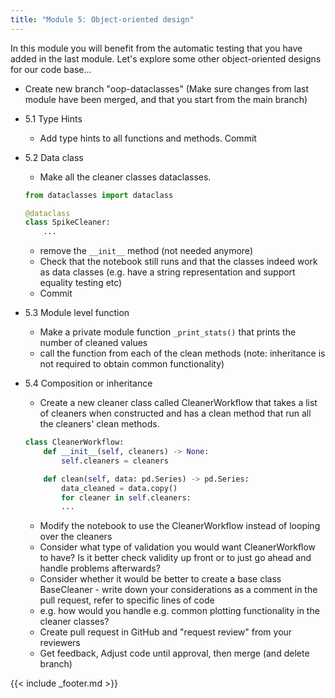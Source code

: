 ```yaml
---
title: "Module 5: Object-oriented design"
---
```


In this module you will benefit from the automatic testing that you have added in the last module. Let's explore some other object-oriented designs for our code base... 

- Create new branch "oop-dataclasses" (Make sure changes from last module have been merged, and that you start from the main branch)
- 5.1 Type Hints
    - Add type hints to all functions and methods. Commit
- 5.2 Data class
    - Make all the cleaner classes dataclasses.
    ```python
    from dataclasses import dataclass

    @dataclass
    class SpikeCleaner:
        ...
    ```
    - remove the `__init__` method (not needed anymore)
    - Check that the notebook still runs and that the classes indeed work as data classes (e.g. have a string representation and support equality testing etc)
    - Commit
    

- 5.3 Module level function
    - Make a private module function `_print_stats()` that prints the number of cleaned values
    - call the function from each of the clean methods (note: inheritance is not required to obtain common functionality)
- 5.4 Composition or inheritance
    - Create a new cleaner class called CleanerWorkflow that takes a list of cleaners when constructed and has a clean method that run all the cleaners' clean methods. 
    ```python
    class CleanerWorkflow:
        def __init__(self, cleaners) -> None:
            self.cleaners = cleaners

        def clean(self, data: pd.Series) -> pd.Series:
            data_cleaned = data.copy()
            for cleaner in self.cleaners:
            ...
    ```
    - Modify the notebook to use the CleanerWorkflow instead of looping over the cleaners
    - Consider what type of validation you would want CleanerWorkflow to have? Is it better check validity up front or to just go ahead and handle problems afterwards? 
    - Consider whether it would be better to create a base class BaseCleaner - write down your considerations as a comment in the pull request, refer to specific lines of code
    - e.g. how would you handle e.g. common plotting functionality in the cleaner classes? 
    - Create pull request in GitHub and "request review" from your reviewers
    - Get feedback, Adjust code until approval, then merge (and delete branch)

    



{{< include _footer.md >}}